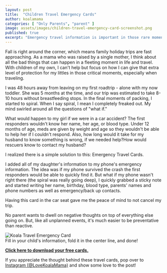 ```yaml
---
layout: post
title:  "Children Travel Emergency Cards"
author: koalamama
categories: [ "Only Parents", "parent" ]
image: assets/images/children-travel-emergency-card-screenshot.png
published: true
excerpt: "Emergency travel information is important in those rare moments of crisis. Keep your children safe with these Koala Children Travel Emergency Cards!"
---
```


Fall is right around the corner, which means family holiday trips are fast approaching. As a mama who was raised by a single mother, I think about all the bad things that can happen in a fleeting moment in life and travel. With children of my own, I can't help but focus on how I can give that extra level of protection for my littles in those critical moments, especially when traveling.

I was 48 hours away from leaving on my first roadtrip - alone with my now toddler. She was 5 months at the time, and our trip was estimated to take 8-10 hours without breastfeeding stops. 
In the final moments of packing, I started to spiral. When I say spiral, I mean I completely freaked out. My mind swirled around all the questions of "what if."
 
What would happen to my girl if we were in a car accident? The first responders wouldn't know her name, her age, or blood type. Under 12 months of age, meds are given by weight and age so they wouldn't be able to help her if I couldn't respond. Also, how long would it take for my husband to know something is wrong, if we needed help?How would rescuers know to contact my husband? 

I realized there is a simple solution to this: Emergency Travel Cards.

I added all of my daughter's information to my phone's emergency information. The idea was if my phone survived the crash the first responders would be able to quickly find it. 
But what if my phone wasn't right there (the spiral was really going deep), I quickly grabbed a sticky note and started writing her name, birthday, blood type, parents' names and phone numbers as well as emergency/back up contacts.

 Having this card in the car seat gave me the peace of mind to not cancel my trip. 

No parent wants to dwell on negative thoughts on top of everything else going on.  But, like all unplanned events, it's much easier to be preventative than reactive.

<img src="{{site.baseurl}}/assets/images/children-travel-emergency-card-screenshot-example.png" alt="Koala Travel Emergency Card" class="bottom-align mb-0" /><br /><span class="small">Fill in your child's information, fold it in the center line, and done!</span>

<a href="{{site.baseurl}}/assets/resources/Koala%20Travel%20Emergency%20Card%20Template.pdf"><strong>Click here to download your free cards.</strong></a>


If you appreciate the thought behind these travel cards, pop over to <a target="_blank" href="{{site.authors.koalamama.instagram}}">Instagram (@LoveKoalaMama)</a> and show some love to the post!